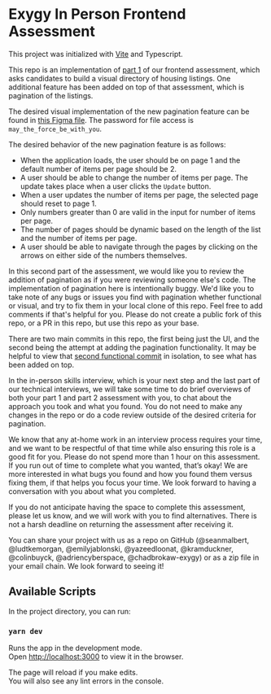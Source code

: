 # Exygy In Person Frontend Assessment

This project was initialized with [Vite](https://vitejs.dev/) and Typescript.

This repo is an implementation of [part 1](https://github.com/Exygy/frontend-assessment-part-1/blob/main/README.md) of our frontend assessment, which asks candidates to build a visual directory of housing listings. One additional feature has been added on top of that assessment, which is pagination of the listings.

The desired visual implementation of the new pagination feature can be found in [this Figma file](https://www.figma.com/file/mhBuGnbhoXYbbVhMkCsDqm/Frontend-Skills-Assessment-Part-2?node-id=0%3A1&t=7y3TtrYNnA6nNyxK-1). The password for file access is `may_the_force_be_with_you`.

The desired behavior of the new pagination feature is as follows:

- When the application loads, the user should be on page 1 and the default number of items per page should be 2.
- A user should be able to change the number of items per page. The update takes place when a user clicks the `Update` button.
- When a user updates the number of items per page, the selected page should reset to page 1.
- Only numbers greater than 0 are valid in the input for number of items per page.
- The number of pages should be dynamic based on the length of the list and the number of items per page.
- A user should be able to navigate through the pages by clicking on the arrows on either side of the numbers themselves.

In this second part of the assessment, we would like you to review the addition of pagination as if you were reviewing someone else's code. The implementation of pagination here is intentionally buggy. We'd like you to take note of any bugs or issues you find with pagination whether functional or visual, and try to fix them in your local clone of this repo. Feel free to add comments if that's helpful for you. Please do not create a public fork of this repo, or a PR in this repo, but use this repo as your base.

There are two main commits in this repo, the first being just the UI, and the second being the attempt at adding the pagination functionality. It may be helpful to view that [second functional commit](https://github.com/Exygy/frontend-assessment-part2/commit/f6594fe94eb794865840d25bdfa4edbd6044f24b) in isolation, to see what has been added on top.

In the in-person skills interview, which is your next step and the last part of our technical interviews, we will take some time to do brief overviews of both your part 1 and part 2 assessment with you, to chat about the approach you took and what you found. You do not need to make any changes in the repo or do a code review outside of the desired criteria for pagination.

We know that any at-home work in an interview process requires your time, and we want to be respectful of that time while also ensuring this role is a good fit for you. Please do not spend more than 1 hour on this assessment. If you run out of time to complete what you wanted, that’s okay! We are more interested in what bugs you found and how you found them versus fixing them, if that helps you focus your time. We look forward to having a conversation with you about what you completed.

If you do not anticipate having the space to complete this assessment, please let us know, and we will work with you to find alternatives. There is not a harsh deadline on returning the assessment after receiving it.

You can share your project with us as a repo on GitHub (@seanmalbert, @ludtkemorgan, @emilyjablonski, @yazeedloonat, @kramduckner, @colinbuyck, @adriencyberspace, @chadbrokaw-exygy) or as a zip file in your email chain. We look forward to seeing it!

## Available Scripts

In the project directory, you can run:

### `yarn dev`

Runs the app in the development mode.\
Open [http://localhost:3000](http://localhost:3000) to view it in the browser.

The page will reload if you make edits.\
You will also see any lint errors in the console.
